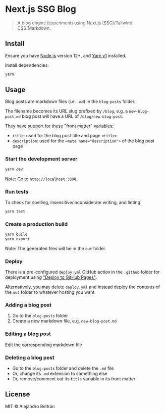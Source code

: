 # Next.js SSG Blog

> A blog engine (experiment) using Next.js (SSG)/Tailwind CSS/Markdown.

## Install

Ensure you have [Node.js](https://nodejs.org/) version 12+, and
[Yarn v1](https://classic.yarnpkg.com/lang/en/) installed.

Install dependencies:

```bash
yarn
```

## Usage

Blog posts are markdown files (i.e. `.md`) in the `blog-posts` folder.

The filename becomes its URL slug prefixed by `/blog`, e.g. a `new-blog-post.md` blog post
will have a URL of `/blog/new-blog-post`.

They have support for these "[front matter](https://jekyllrb.com/docs/front-matter/)" variables:

* `title`: used for the blog post title and page `<title>`
* `description`: used for the `<meta name="description">` of the blog post page

### Start the development server

```bash
yarn dev
```

Note: Go to `http://localhost:3000`.

### Run tests

To check for spelling, insensitive/inconsiderate writing, and linting:

```bash
yarn test
```

### Create a production build

```bash
yarn build
yarn export
```

Note: The generated files will be in the `out` folder.

### Deploy

There is a pre-configured `deploy.yml` GitHub action in the `.github` folder for deployment using
["Deploy to GitHub Pages"](https://github.com/marketplace/actions/deploy-to-github-pages).

Alternatively, you may delete `deploy.yml` and instead deploy the contents of the `out` folder to
whatever hosting you want.

### Adding a blog post

1. Go to the `blog-posts` folder
1. Create a new markdown file, e.g. `new-blog-post.md`

### Editing a blog post

Edit the corresponding markdown file

### Deleting a blog post

* Go to the `blog-posts` folder and delete the `.md` file
* Or, change its `.md` extension to something else
* Or, remove/comment out its `title` variable in its front matter

## License

MIT © Alejandro Beltrán
